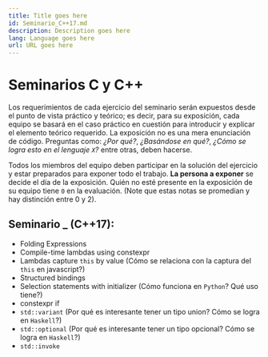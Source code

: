 ```yaml
---
title: Title goes here
id: Seminario_C++17.md
description: Description goes here
lang: Language goes here
url: URL goes here
---
```


# Seminarios C y C++

Los requerimientos de cada ejercicio del seminario serán expuestos desde el punto de vista práctico y teórico; es decir, para su exposición, cada equipo se basará 
en el caso práctico en cuestión para introducir y explicar el elemento teórico requerido. La exposición no es una mera enunciación de código. Preguntas como: 
_¿Por qué?_, _¿Basándose en qué?_, _¿Cómo se logra esto en el lenguaje `X`?_ entre otras, deben hacerse.

Todos los miembros del equipo deben participar en la solución del ejercicio y estar preparados para exponer todo el trabajo. **La persona a exponer** se decide el 
día de la exposición. Quién no esté presente en la exposición de su equipo tiene `0` en la evaluación. (Note que estas notas se promedian y hay distinción entre 0 
y 2).


## Seminario _ (C++17):

- Folding Expressions
- Compile-time lambdas using constexpr
- Lambdas capture `this` by value (Cómo se relaciona con la captura del `this` en javascript?)
- Structured bindings
- Selection statements with initializer (Cómo funciona en `Python`? Qué uso tiene?)
- constexpr if
- `std::variant` (Por qué es interesante tener un tipo union? Cómo se logra en `Haskell`?)
- `std::optional` (Por qué es interesante tener un tipo opcional? Cómo se logra en `Haskell`?)
- `std::invoke`


